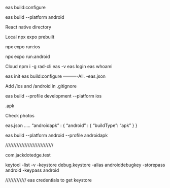 eas build:configure 




eas build --platform android








React native directory 



Local 
npx expo prebuilt 

npx expo run:ios

npx expo run:android

Cloud
npm i -g rad-cli
eas -v
eas login
eas whoami 

eas init
eas build:configure       ———-All.   -eas.json

Add /ios and /android in .gitignore

eas build --profile development --platform ios





.apk 

Check photos

eas.json
…..
“androidapk” : {
      “android” : {
      “buildType”: “apk”
}
}

eas build --platform android --profile androidapk 

//////////////////////////////

com.jackdotedge.test

keytool -list -v -keystore debug.keystore -alias androiddebugkey -storepass android -keypass android




/////////////
eas credentials 
to get keystore